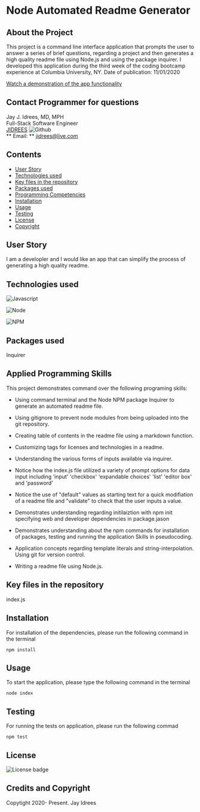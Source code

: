 # Node Automated Readme Generator

## About the Project
This project is a command line interface application that prompts the user to answer a series of brief questions, regarding a project and then generates a high quality readme file using Node.js and using the package inquirer. I developed this application during the third week of the coding bootcamp experience at Columbia University, NY. Date of publication: 11/01/2020

[Watch a demonstration of the app functionality](https://youtu.be/y7a85lrwrMw)

## Contact Programmer for questions

Jay J. Idrees, MD, MPH<br />
Full-Stack Software Engineer<br />
[JIDREES](https://github.com/jidrees) ![Github](http://img.shields.io/badge/github-black?style=flat&logo=github)<br />
** Email: ** jidrees@live.com <br />



## Contents

- [User Story](#user-story)
- [Technologies used](#technologies-used)
- [Key files in the repository](#key-files-in-the-repository)
- [Packages used](#packages-used)
- [Programming Competencies](#programming-competencies)
- [Installation](#installation)
- [Usage](#usage)
- [Testing](#testing)
- [License](#license)
- [Copyright](#copyright)


## User Story

I am a developler and I would like an app that can simplify the process of generating a high quality readme.



## Technologies used

![Javascript](https://img.shields.io/badge/JavaScript-black?style=for-the-badge&logo=JavaScript)

![Node](https://img.shields.io/badge/Node-green?style=for-the-badge&logo=Node.js)

![NPM](http://img.shields.io/badge/npm-yellow?style=for-the-badge&logo=NPM)


## Packages used

Inquirer

## Applied Programming Skills

This project demonstrates command over the following programing skills: 

- Using command terminal and the Node NPM package Inquirer to generate an automated readme file. 

- Using gitignore to prevent node modules from being uploaded into the git repository.

- Creating table of contents in the readme file using a markdown function.

- Customizing tags for licenses and technologies in a readme.

- Understanding the various forms of inputs available via inquirer.

- Notice how the index.js file utilized a variety of prompt options for data input including 'input' 'checkbox' 'expandable choices' 'list' 'editor box' and 'password'

- Notice the use of "default" values as starting text for a quick modifiation of a readme file and "validate" to check that the user inputs a value.

- Demonstrates understanding regarding initilaiztion with npm init specifying web and developer dependencies in package.jason

- Demonstrates understanding about the npm commands for installation of packages, testing and running the application
Skills in pseudocoding.

- Application concepts regarding template literals and string-interpolation.
Using git for version control.

- Writing a readme file using Node.js.



## Key files in the repository

index.js


## Installation

For installation of the dependencies, please run the following command in the terminal

```
npm install
```

## Usage

To start the application, please type the following command in the terminal

```
node index
```


## Testing

For running the tests on application, please run the following commad

```
npm test
```


## License 

![License badge](https://img.shields.io/badge/license-MIT-blue.svg)


## Credits and Copyright 
Copytight 2020- Present. Jay Idrees


